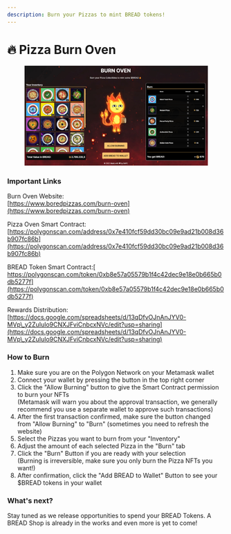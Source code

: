 ```yaml
---
description: Burn your Pizzas to mint BREAD tokens!
---
```


# 🔥 Pizza Burn Oven

<figure><img src=".gitbook/assets/image (1).png" alt=""><figcaption></figcaption></figure>

### Important Links

Burn Oven Website: \
[https://www.boredpizzas.com/burn-oven](https://www.boredpizzas.com/burn-oven)

Pizza Oven Smart Contract:\
[https://polygonscan.com/address/0x7e410fcf59dd30bc09e9ad21b008d36b907fc86b](https://polygonscan.com/address/0x7e410fcf59dd30bc09e9ad21b008d36b907fc86b)

BREAD Token Smart Contract:[\
https://polygonscan.com/token/0xb8e57a05579b1f4c42dec9e18e0b665b0db5277f](https://polygonscan.com/token/0xb8e57a05579b1f4c42dec9e18e0b665b0db5277f)

Rewards Distribution:\
[https://docs.google.com/spreadsheets/d/13qDfvOJnAnJYV0-MVp\_y2ZuIulo9CNXJFviCnbcxNVc/edit?usp=sharing](https://docs.google.com/spreadsheets/d/13qDfvOJnAnJYV0-MVp\_y2ZuIulo9CNXJFviCnbcxNVc/edit?usp=sharing)

### How to Burn

1. Make sure you are on the Polygon Network on your Metamask wallet
2. Connect your wallet by pressing the button in the top right corner
3. Click the "Allow Burning" button to give the Smart Contract permission to burn your NFTs\
   (Metamask will warn you about the approval transaction, we generally recommend you use a separate wallet to approve such transactions)
4. After the first transaction confirmed, make sure the button changed from "Allow Burning" to "Burn" (sometimes you need to refresh the website)
5. Select the Pizzas you want to burn from your "Inventory"
6. Adjust the amount of each selected Pizza in the "Burn" tab
7. Click the "Burn" Button if you are ready with your selection\
   (Burning is irreversible, make sure you only burn the Pizza NFTs you want!)
8. After confirmation, click the "Add BREAD to Wallet" Button to see your $BREAD tokens in your wallet

### What's next?

Stay tuned as we release opportunities to spend your BREAD Tokens. A BREAD Shop is already in the works and even more is yet to come!
